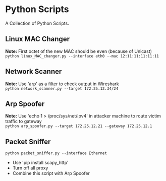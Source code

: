 # Python Scripts
A Collection of Python Scripts.
## Linux MAC Changer
<b>Note:</b> First octet of the new MAC should be even (because of Unicast)<br/>
```python linux_MAC_changer.py --interface eth0 --mac 12:11:11:11:11:11```
## Network Scanner
<b>Note:</b> Use 'arp' as a filter to check output in Wireshark<br/>
```python network_scanner.py --target 172.25.12.34/24```
## Arp Spoofer
<b>Note:</b> Use 'echo 1 > /proc/sys/net/ipv4' in attacker machine to route victim traffic to gateway<br/>
```python arp_spoofer.py --target 172.25.12.21 --gateway 172.25.12.1```
## Packet Sniffer
```python packet_sniffer.py --interface Ethernet```
- Use 'pip install scapy_http'
- Turn off all proxy
- Combine this script with Arp Spoofer
